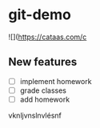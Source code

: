 # git-demo

![](<https://cataas.com/c>

## New features

- [ ] implement homework
- [ ] grade classes
- [ ] add homework

vknljvnslnvlésnf
